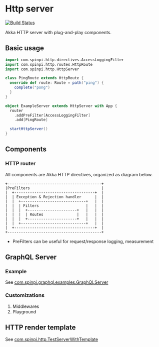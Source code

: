 # Http server

[![Build Status](https://travis-ci.org/spinpi/http-server.svg?branch=master)](https://travis-ci.org/spinpi/http-server)

Akka HTTP server with plug-and-play components.

## Basic usage

```scala
import com.spinpi.http.directives.AccessLoggingFilter
import com.spinpi.http.routes.HttpRoute
import com.spinpi.http.HttpServer

class PingRoute extends HttpRoute {
  override def route: Route = path("ping") {
    complete("pong")
  }
}

object ExampleServer extends HttpServer with App {
  router
    .addPreFilter[AccessLoggingFilter]
    .add[PingRoute]

  startHttpServer()
}

```

## Components

### HTTP router

All components are Akka HTTP directives, organized as diagram below.

```
+------------------------------------------+
|PreFilters                                |
|  +------------------------------------+  |
|  | Exception & Rejection handler      |  |
|  |  +-----------------------------+   |  |
|  |  | Filters                     |   |  |
|  |  |  +----------------------+   |   |  |
|  |  |  | Routes               |   |   |  |
|  |  |  +----------------------+   |   |  |
|  |  +-----------------------------+   |  |
|  +------------------------------------+  |
+------------------------------------------+
```

- PreFilters can be useful for request/response logging, measurement

## GraphQL Server

### Example
See [com.spinpi.graphql.examples.GraphQLServer](graphql/src/test/scala/com/spinpi/graphql/examples/GraphQLServer.scala)

### Customizations
1. Middlewares
2. Playground

## HTTP render template

See [com.spinpi.http.TestServerWithTemplate](template/src/test/scala/com/spinpi/http/TestServerWithTemplate.scala)
